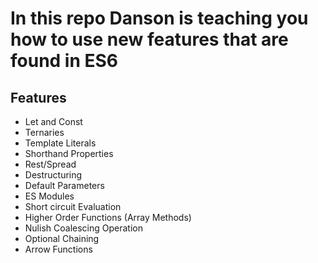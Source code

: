 # In this repo Danson is teaching you how to use new features that are found in ES6

## Features

- Let and Const
- Ternaries
- Template Literals
- Shorthand Properties
- Rest/Spread
- Destructuring
- Default Parameters
- ES Modules
- Short circuit Evaluation
- Higher Order Functions (Array Methods)
- Nulish Coalescing Operation
- Optional Chaining
- Arrow Functions
  
